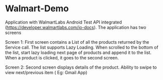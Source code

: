 # Walmart-Demo

Application with WalmartLabs Android Test API integrated (https://developer.walmartlabs.com/io-docs). The application has two screens

Screen 1:
First screen contains a List of all the products returned by the Service call.
The list supports Lazy Loading. When scrolled to the bottom of the list, start lazy loading next page of products and append it to the
list.
When a product is clicked, it goes to the second screen.

Screen 2:
Second screen displays details of the product.
Ability to swipe to view next/previous item ( Eg: Gmail App)
